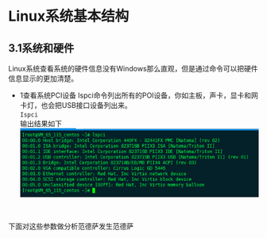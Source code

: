 # Linux系统基本结构

## 3.1系统和硬件
Linux系统查看系统的硬件信息没有Windows那么直观，但是通过命令可以把硬件信息显示的更加清楚。
* 1查看系统PCI设备
Ispci命令列出所有的POI设备，你如主板，声卡，显卡和网卡灯，也会把USB接口设备列出来。</br>
<code>Ispci</code></br>
输出结果如下
![Ispci](/picture/lspci.png)
</br>



下面对这些参数做分析范德萨发生范德萨



